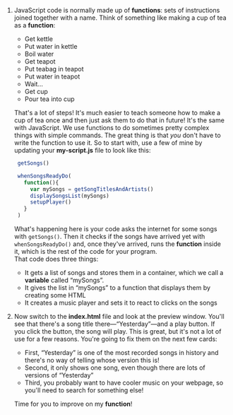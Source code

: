 1. JavaScript code is normally made up of **functions**: sets of instructions joined together with a name. Think of something like making a cup of tea as a **function**:

   * Get kettle
   * Put water in kettle
   * Boil water
   * Get teapot
   * Put teabag in teapot
   * Put water in  teapot
   * Wait...
   * Get cup
   * Pour tea into cup

   That's a lot of steps! It's much easier to teach someone how to make a cup of tea once and then just ask them to do that in future! It's the same with JavaScript. We use functions to do sometimes pretty complex things with simple commands. The great thing is that _you_ don't have to write the function to use it. So to start with, use a few of mine by updating your **my-script.js** file to look like this:

   ```javascript
    getSongs()

    whenSongsReadyDo(
      function(){
        var mySongs = getSongTitlesAndArtists()
        displaySongsList(mySongs)
        setupPlayer()
      }
    )
   ```

   What's happening here is your code asks the internet for some songs with `getSongs()`. Then it checks if the songs have arrived yet with `whenSongsReadyDo()` and, once they've arrived, runs the **function** inside it, which is the rest of the code for your program.  
   That code does three things:

   * It gets a list of songs and stores them in a container, which we call a **variable** called “mySongs”.
   * It gives the list in “mySongs” to a function that displays them by creating some HTML
   * It creates a music player and sets it to react to clicks on the songs

2. Now switch to the **index.html** file and look at the preview window. You'll see that there's a song title there—“Yesterday”—and a play button. If you click the button, the song will play. This is great, but it's not a lot of use for a few reasons. You're going to fix them on the next few cards:

   * First, “Yesterday” is one of the most recorded songs in history and there's no way of telling whose version this is!
   * Second, it only shows one song, even though there are lots of versions of “Yesterday”
   * Third, you probably want to have cooler music on your webpage, so you'll need to search for something else!

   Time for you to improve on my **function**!



